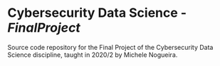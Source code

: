 # Cybersecurity Data Science - _FinalProject_

Source code repository for the Final Project of the Cybersecurity Data Science discipline, taught in 2020/2 by Michele Nogueira.
